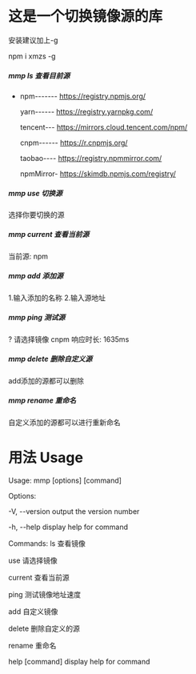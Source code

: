 
# 这是一个切换镜像源的库

安装建议加上-g

npm i xmzs -g
##### mmp ls 查看目前源

* npm-------  https://registry.npmjs.org/
  
  yarn------  https://registry.yarnpkg.com/

  tencent---  https://mirrors.cloud.tencent.com/npm/

  cnpm------  https://r.cnpmjs.org/

  taobao----  https://registry.npmmirror.com/
  
  npmMirror-  https://skimdb.npmjs.com/registry/

##### mmp use 切换源

选择你要切换的源

##### mmp current 查看当前源

当前源: npm

##### mmp add 添加源

1.输入添加的名称
2.输入源地址

##### mmp ping 测试源

? 请选择镜像 cnpm
响应时长: 1635ms

##### mmp delete 删除自定义源

add添加的源都可以删除


##### mmp rename 重命名

自定义添加的源都可以进行重新命名



# 用法 Usage

Usage: mmp [options] [command]

Options:

  -V, --version   output the version number

  -h, --help      display help for command


Commands:
  ls              查看镜像

  use             请选择镜像

  current         查看当前源

  ping            测试镜像地址速度

  add             自定义镜像

  delete          删除自定义的源

  rename          重命名

  help [command]  display help for command

